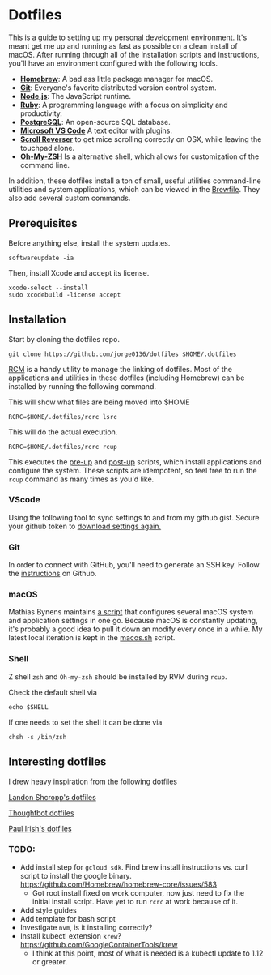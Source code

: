 # Dotfiles

This is a guide to setting up my personal development environment. It's meant get me up and running
as fast as possible on a clean install of macOS. After running through all of the installation
scripts and instructions, you'll have an environment configured with the following tools.

* **[Homebrew](http://mxcl.github.com/homebrew/)**: A bad ass little package manager for macOS.
* **[Git](https://git-scm.com/)**: Everyone's favorite distributed version control system.
* **[Node.js](https://nodejs.org/en/)**: The JavaScript runtime.
* **[Ruby](https://www.ruby-lang.org/en/)**: A programming language with a focus on simplicity and
  productivity.
* **[PostgreSQL](http://www.postgresql.org/)**: An open-source SQL database.
* **[Microsoft VS Code](https://code.visualstudio.com/)**  A text editor with plugins.
* **[Scroll Reverser](https://pilotmoon.com/scrollreverser/)** to get mice scrolling correctly on OSX, while leaving the touchpad alone.
* **[Oh-My-ZSH](https://ohmyz.sh/)** Is a alternative shell, which allows for customization of the command line.

In addition, these dotfiles install a ton of small, useful utilities command-line utilities and
system applications, which can be viewed in the [Brewfile](Brewfile). They also add several custom
commands.

## Prerequisites

Before anything else, install the system updates.

``` shell
softwareupdate -ia
```

Then, install Xcode and accept its license.

``` shell
xcode-select --install
sudo xcodebuild -license accept
```

## Installation

Start by cloning the dotfiles repo.

``` shell
git clone https://github.com/jorge0136/dotfiles $HOME/.dotfiles
```

[RCM](https://github.com/thoughtbot/rcm) is a handy utility to manage the linking of dotfiles. Most
of the applications and utilities in these dotfiles (including Homebrew) can be installed by running
the following command.

This will show what files are being moved into $HOME
``` shell
RCRC=$HOME/.dotfiles/rcrc lsrc
```

This will do the actual execution.
``` shell
RCRC=$HOME/.dotfiles/rcrc rcup
```

This executes the [pre-up](hooks/pre-up-hooks) and [post-up](hooks/post-up-hooks) scripts, which
install applications and configure the system. These scripts are idempotent, so feel free to run the
`rcup` command as many times as you'd like.

### VScode

Using the following tool to sync settings to and from my github gist. Secure your github token to [download settings again.](https://marketplace.visualstudio.com/items?itemName=Shan.code-settings-sync)


### Git

In order to connect with GitHub, you'll need to generate an SSH key. Follow the
[instructions](https://help.github.com/articles/generating-an-ssh-key/) on Github.

### macOS

Mathias Bynens maintains [a script](https://mths.be/osx) that configures several macOS system and
application settings in one go. Because macOS is constantly updating, it's probably a good idea to
pull it down an modify every once in a while. My latest local iteration is kept in the
[macos.sh](macos.sh) script.

### Shell

Z shell `zsh` and `Oh-my-zsh` should be installed by RVM during `rcup`.

Check the default shell via
``` shell
echo $SHELL
```

If one needs to set the shell it can be done via
``` shell
chsh -s /bin/zsh
```

## Interesting dotfiles

I drew heavy inspiration from the following dotfiles

[Landon Shcropp's dotfiles](https://github.com/LandonSchropp/dotfiles)

[Thoughtbot dotfiles](https://github.com/thoughtbot/dotfiles)

[Paul Irish's dotfiles](https://github.com/paulirish/dotfiles)

### TODO:

* Add install step for `gcloud sdk`. Find brew install instructions vs. curl script to install the google binary. https://github.com/Homebrew/homebrew-core/issues/583
  * Got root install fixed on work computer, now just need to fix the initial install script. Have yet to run `rcrc` at work because of it.
* Add style guides
* Add template for bash script
* Investigate `nvm`, is it installing correctly?
* Install kubectl extension `krew`? https://github.com/GoogleContainerTools/krew
  * I think at this point, most of what is needed is a kubectl update to 1.12 or greater.
